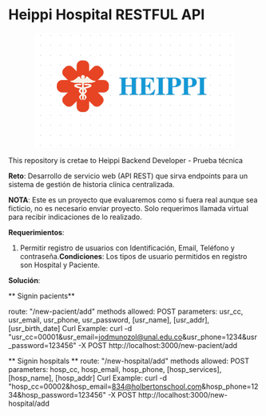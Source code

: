 # Heippi Hospital RESTFUL API
<p align="center"> <img src="Logo_Heippi_Hospital.png"/> </p>
This repository is cretae to Heippi Backend Developer - Prueba técnica

**Reto**: Desarrollo de servicio web (API REST) que sirva endpoints para un sistema de gestión de
historia clínica centralizada.

**NOTA**: Este es un proyecto que evaluaremos como si fuera real aunque sea ficticio, no es necesario
enviar proyecto. Solo requerimos llamada virtual para recibir indicaciones de lo realizado.

**Requerimientos**:

1. Permitir registro de usuarios con Identificación, Email, Teléfono y
contraseña.**Condiciones**: Los tipos de usuario permitidos en registro son Hospital y Paciente.

**Solución**:

** Signin pacients**

route: "/new-pacient/add"
methods allowed: POST
parameters: usr_cc, usr_email, usr_phone, usr_password, [usr_name], [usr_addr], [usr_birth_date]
Curl Example:
curl -d "usr_cc=00001&usr_email=jodmunozol@unal.edu.co&usr_phone=1234&usr_password=123456" -X POST http://localhost:3000/new-pacient/add

** Signin hospitals **
route: "/new-hospital/add"
methods allowed: POST
parameters: hosp_cc, hosp_email, hosp_phone, [hosp_services], [hosp_name], [hosp_addr]
Curl Example:
curl -d "hosp_cc=00002&hosp_email=834@holbertonschool.com&hosp_phone=1234&hosp_password=123456" -X POST http://localhost:3000/new-hospital/add
